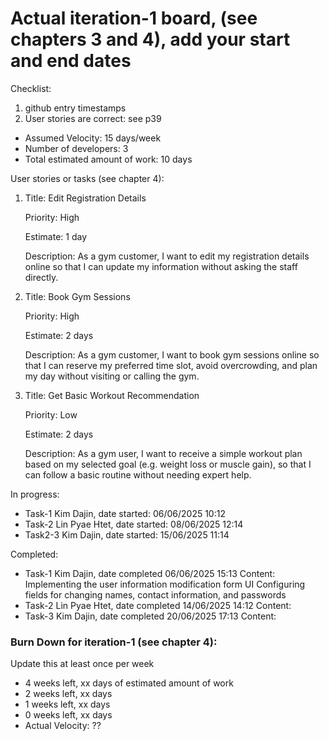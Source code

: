 # Actual iteration-1 board, (see chapters 3 and 4), add your start and end dates 

Checklist: 
1. github entry timestamps
2. User stories are correct: see p39

* Assumed Velocity: 15 days/week
* Number of developers: 3
* Total estimated amount of work: 10 days

User stories or tasks (see chapter 4):
1. Title: Edit Registration Details

   Priority: High

   Estimate: 1 day

   Description:
   As a gym customer, I want to edit my registration details online so that I can update my information without asking the staff directly.
2. Title: Book Gym Sessions

   Priority: High

   Estimate: 2 days

   Description:
   As a gym customer, I want to book gym sessions online so that I can reserve my preferred time slot, avoid overcrowding, and plan my day without visiting or calling the gym.
3. Title: Get Basic Workout Recommendation

   Priority: Low

   Estimate: 2 days

   Description:
   As a gym user, I want to receive a simple workout plan based on my selected goal (e.g. weight loss or muscle gain), so that I can follow a basic routine without needing expert help.

In progress:
* Task-1 Kim Dajin, date started: 06/06/2025 10:12
* Task-2 Lin Pyae Htet, date started: 08/06/2025 12:14
* Task2-3 Kim Dajin, date started: 15/06/2025 11:14

Completed:
* Task-1 Kim Dajin, date completed 06/06/2025 15:13
  Content: Implementing the user information modification form UI
           Configuring fields for changing names, contact information, and passwords
* Task-2 Lin Pyae Htet, date completed 14/06/2025 14:12
  Content:
* Task-3 Kim Dajin, date completed 20/06/2025 17:13
  Content: 
### Burn Down for iteration-1 (see chapter 4):
Update this at least once per week
* 4 weeks left, xx days of estimated amount of work 
* 2 weeks left, xx days
* 1 weeks left, xx days
* 0 weeks left, xx days
* Actual Velocity: ?? 
